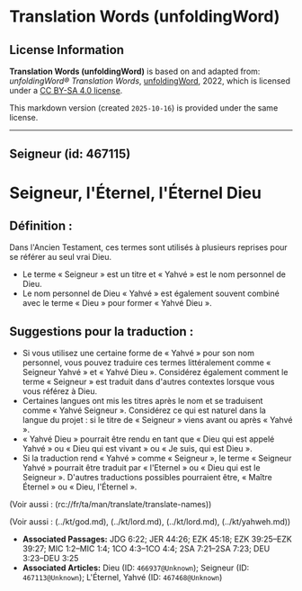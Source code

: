 # Translation Words (unfoldingWord)

## License Information

**Translation Words (unfoldingWord)** is based on and adapted from: _unfoldingWord® Translation Words_, [unfoldingWord](https://unfoldingword.org/utw), 2022, which is licensed under a [CC BY-SA 4.0 license](https://creativecommons.org/licenses/by-sa/4.0/legalcode.en).

This markdown version (created `2025-10-16`) is provided under the same license.



--------------------------------

## Seigneur (id: 467115)

Seigneur, l'Éternel, l'Éternel Dieu
===================================

Définition :
------------

Dans l'Ancien Testament, ces termes sont utilisés à plusieurs reprises pour se référer au seul vrai Dieu.

* Le terme « Seigneur » est un titre et « Yahvé » est le nom personnel de Dieu.
* Le nom personnel de Dieu « Yahvé » est également souvent combiné avec le terme « Dieu » pour former « Yahvé Dieu ».

Suggestions pour la traduction :
--------------------------------

* Si vous utilisez une certaine forme de « Yahvé » pour son nom personnel, vous pouvez traduire ces termes littéralement comme « Seigneur Yahvé » et « Yahvé Dieu ». Considérez également comment le terme « Seigneur » est traduit dans d'autres contextes lorsque vous vous référez à Dieu.
* Certaines langues ont mis les titres après le nom et se traduisent comme « Yahvé Seigneur ». Considérez ce qui est naturel dans la langue du projet : si le titre de « Seigneur » viens avant ou après « Yahvé ».
* « Yahvé Dieu » pourrait être rendu en tant que « Dieu qui est appelé Yahvé » ou « Dieu qui est vivant » ou « Je suis, qui est Dieu ».
* Si la traduction rend « Yahvé » comme « Seigneur », le terme « Seigneur Yahvé » pourrait être traduit par « l'Eternel » ou « Dieu qui est le Seigneur ». D'autres traductions possibles pourraient être, « Maître Éternel » ou « Dieu, l'Éternel ».

(Voir aussi : (rc://fr/ta/man/translate/translate\-names))

(Voir aussi : (../kt/god.md), (../kt/lord.md), (../kt/lord.md), (../kt/yahweh.md))

* **Associated Passages:** JDG 6:22; JER 44:26; EZK 45:18; EZK 39:25–EZK 39:27; MIC 1:2–MIC 1:4; 1CO 4:3–1CO 4:4; 2SA 7:21–2SA 7:23; DEU 3:23–DEU 3:25
* **Associated Articles:** Dieu (ID: `466937@Unknown`); Seigneur (ID: `467113@Unknown`); L'Éternel, Yahvé (ID: `467468@Unknown`)

